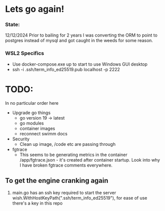 # Lets go again!

### 

### State: 

12/12/2024
Prior to bailing for 2 years I was converting the ORM to point to postgres instead of mysql and got caught in the weeds for some reason.

### WSL2 Specifics

* Use docker-compose.exe up to start to use Windows GUI desktop
* ssh -i .ssh/term_info_ed25519.pub localhost -p 2222  

# TODO: 

In no particular order here

* Upgrade go things
    * go version 19 -> latest
    * go modules
    * container images
    * reconnect swimm docs
* Security
    * Clean up image, /code etc are passing through
* fgtrace
    * This seems to be generating metrics in the container /app/fgtrace.json - it's created after container startup. Look into why I have broken fgtrace comments everywhere. 


## To get the engine cranking again

1. main.go has an ssh key required to start the server 		wish.WithHostKeyPath(".ssh/term_info_ed25519"), for ease of use there's a key in this repo


